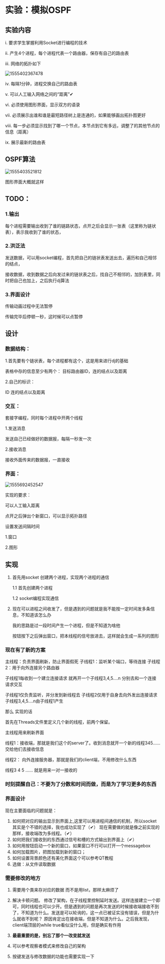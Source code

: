 # 实验：模拟OSPF

## 实验内容

i. 要求学生掌握利用Socket进行编程的技术

ii. 产生4个进程，每个进程代表一个路由器，保存有自己的路由表

iii. 网络的拓扑如下

![1555402367478](C:\Users\14669\AppData\Roaming\Typora\typora-user-images\1555402367478.png)

iv. 每隔1分钟，进程交换自己的路由表

v. 可以人工输入网络之间的“距离”✔

vi. 必须使用图形界面，显示双方的语录

vii. 必须展示出谁和谁是最短路径树上是连通的，如果能够画出拓扑图更好

viii. 每一步必须显示找到了哪一个节点，本节点到它有多远，调整了的其他节点的信息（距离）

ix. 展示最新的路由表

## OSPF算法

![1555403521812](C:\Users\14669\AppData\Roaming\Typora\typora-user-images\1555403521812.png)



图形界面大概就这样

## TODO：

### 1.输出

每个进程需要输出收到了谁的链路状态，点开之后会显示一张表（这里称为链状表），表示我收到了谁的状态，

### 2.洪泛法

发送数据，可以用socket编程，首先把自己的链状表发送出去，遍历和自己相邻的结点，

接收数据，收到数据之后向发过来的链状表之后，找自己不相邻的，加到表里，同时把自己也加上，之后执行dj算法

### 3.界面设计

传输动画过程中无法暂停

传输完毕后停顿一秒，这时候可以点暂停



## 设计

### 数据结构：

1.首先要有个链状表，每个进程都有这个，这是用来进行dj的基础

表格中存的信息至少有两个： 目标路由器ID，连的结点以及距离

2.自己的标识：

ID 连的结点以及距离



### 交互：

套接字编程，同时每个进程中开两个线程

1.发送消息

发送自己已经做好的数据报，每隔一秒发一次

2.接收消息

接收外面传来的数据报，一直接收



### 界面：

![1555692452547](C:\Users\14669\AppData\Roaming\Typora\typora-user-images\1555692452547.png)

实现的要求：

可以人工输入距离

点开之后弹出个新窗口，可以显示拓扑路径

设置发送间隔时间



1.窗口

2.图形









## 实现

1. 首先用socket 创建两个进程，实现两个进程的通信

   1.1 首先创建两个进程

   1.2 socket编程实现通信

2. 现在可以进程之间收发了，但是遇到的问题就是我不能按一定时间发多条信息，不知道该怎么办

   我的思路是过一段时间产生一个进程，但是不知道为啥他

   

   

   按钮按下之后弹出窗口，把本线程的信号放进去，这样就会生成一系列的图形

   

   

### 现在有了新的方案

主线程：负责界面刷新，防止界面假死
子线程1：监听某个端口，等待连接
子线程2：用于向外连接另个路由器

子线程1每收到一个建立连接请求
就再开一个子线程3,4,5....n
分别去和一个连接请求交互

子线程1仅负责监听，并分发到新线程去
子线程2仅用于自身去向外发出连接请求
子线程3,4,5....n由子线程1产生

那么 实现的话

首先在Threads文件里定义几个新的线程，前两个保留。

主线程用来刷新界面

线程1：接收端，那就是我们这个的server了。收到消息就开一个新的线程345…… 交给他们去接收信息

线程2： 向外连接服务器，那就是我们的client端，不用修改什么东西

线程3 4 5 …… 就是用来一对一接收的





### 时刻提醒自己：不要为了分数和时间而做，而是为了学习更多的东西



###  界面设计

现在主要面临的问题就是：

1. 如何把对应的输出显示到界面上,这里可以用进程间通信的机制，所以socket其实是个不错的选择，我也成功实现了（✔） 现在需要做的就是像之前实现的那样，接收端改为多线程。（✔）
2. 如何把我们接收到的东西通过信号和槽的方式输出到界面上（✔）
3. 如何用按钮启动一个新的窗口，如果窗口不行可以打开一个messagebox
4. 如何加载图片，把图加载到新的窗口；
5. 如何设置背景颜色还有美化界面这个可以参考QT教程
6. 选做：从文件读取数据



### 需要修改的地方



1. 需要用个类来存对应的数据 而不是用list，那样太麻烦了

2. 解决卡顿问题。 修改了架构，在子线程里控制延时发送。这样连接建立一个即可，同时线程也可以少开。但是遇到的问题是再次发送的时候接收端接收不到了，不知道为什么。发送是可以轮询的，这一点已被证实没有错误，但是为什么就收不到呢？ 原因肯定出在接收端，但是不知道为什么。之后我发现，client端顶层的while true看似没什么用，但是确实有作用

   

3. **最最重要的是，别忘了那个一改变就发送**

4. 可以参考观察者模式来修改自己的架构

5. 按键发送与修改数据的功能也需要实现一下

